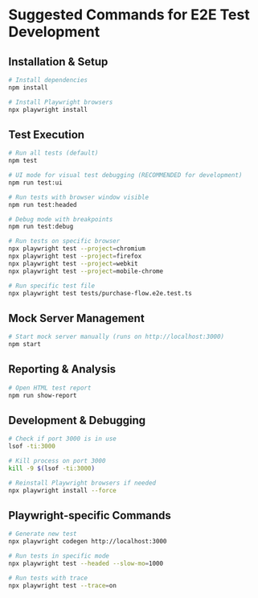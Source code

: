 # Suggested Commands for E2E Test Development

## Installation & Setup
```bash
# Install dependencies
npm install

# Install Playwright browsers
npx playwright install
```

## Test Execution
```bash
# Run all tests (default)
npm test

# UI mode for visual test debugging (RECOMMENDED for development)
npm run test:ui

# Run tests with browser window visible
npm run test:headed

# Debug mode with breakpoints
npm run test:debug

# Run tests on specific browser
npx playwright test --project=chromium
npx playwright test --project=firefox
npx playwright test --project=webkit
npx playwright test --project=mobile-chrome

# Run specific test file
npx playwright test tests/purchase-flow.e2e.test.ts
```

## Mock Server Management
```bash
# Start mock server manually (runs on http://localhost:3000)
npm start
```

## Reporting & Analysis
```bash
# Open HTML test report
npm run show-report
```

## Development & Debugging
```bash
# Check if port 3000 is in use
lsof -ti:3000

# Kill process on port 3000
kill -9 $(lsof -ti:3000)

# Reinstall Playwright browsers if needed
npx playwright install --force
```

## Playwright-specific Commands
```bash
# Generate new test
npx playwright codegen http://localhost:3000

# Run tests in specific mode
npx playwright test --headed --slow-mo=1000

# Run tests with trace
npx playwright test --trace=on
```